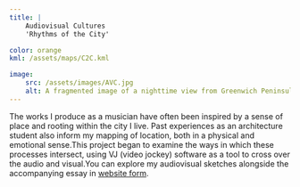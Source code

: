 ```yaml
---
title: | 
    Audiovisual Cultures
    'Rhythms of the City'

color: orange
kml: /assets/maps/C2C.kml

image:
    src: /assets/images/AVC.jpg
    alt: A fragmented image of a nighttime view from Greenwich Peninsula to Canary Wharf
---
```


The works I produce as a musician have often been inspired by a sense of place and rooting within the city I live. Past experiences as an architecture student also inform my mapping of location, both in a physical and emotional sense.This project began to examine the ways in which these processes intersect, using VJ (video jockey) software as a tool to cross over the audio and visual.You can explore my audiovisual sketches alongside the accompanying essay in [website form][website].

[website]: https://monoworks.hotglue.me/rhythms "Rhythms"